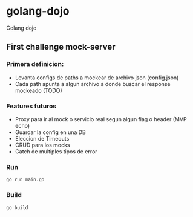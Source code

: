 # golang-dojo

Golang dojo

## First challenge mock-server

### Primera definicion:

- Levanta configs de paths a mockear de archivo json (config.json)
- Cada path apunta a algun archivo a donde buscar el response mockeado (TODO)

### Features futuros

- Proxy para ir al mock o servicio real segun algun flag o header (MVP echo)
- Guardar la config en una DB
- Eleccion de Timeouts
- CRUD para los mocks
- Catch de multiples tipos de error

### Run

```go run main.go```

### Build

```go build```
